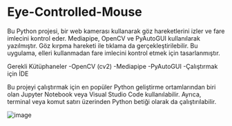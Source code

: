 # Eye-Controlled-Mouse

Bu Python projesi, bir web kamerası kullanarak göz hareketlerini izler ve fare imlecini kontrol eder. Mediapipe, OpenCV ve PyAutoGUI kullanılarak yazılmıştır. Göz kırpma hareketi ile tıklama da gerçekleştirilebilir. Bu uygulama, elleri kullanmadan fare imlecini kontrol etmek için tasarlanmıştır.

Gerekli Kütüphaneler
-OpenCV (cv2)
-Mediapipe
-PyAutoGUI
-Çalıştırmak için İDE


Bu projeyi çalıştırmak için en popüler Python geliştirme ortamlarından biri olan Jupyter Notebook veya Visual Studio Code kullanılabilir. Ayrıca, terminal veya komut satırı üzerinden Python betiği olarak da çalıştırılabilir.


![image](https://github.com/yasinkrc/Eye-Controlled-Mouse/assets/113844850/6c815248-81ad-42a8-8795-76898fda3f41)
